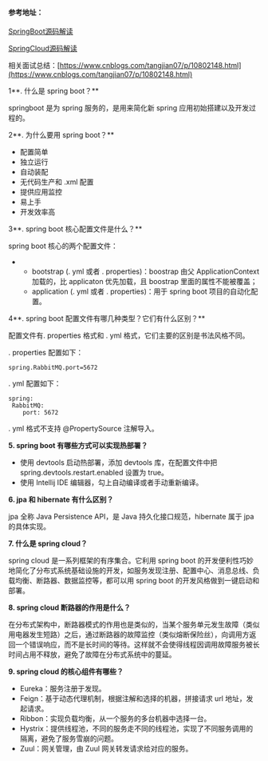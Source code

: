 #### 参考地址：

[SpringBoot源码解读](https://tuonioooo.gitbooks.io/application-framework/content/springbootpian.html)

[SpringCloud源码解读](https://github.com/tuonioooo/micro-services-subject/blob/master/springcloudshi-zhan-pian.md)

相关面试总结：[https://www.cnblogs.com/tangjian07/p/10802148.html](https://www.cnblogs.com/tangjian07/p/10802148.html)

1**. 什么是 spring boot？**

springboot 是为 spring 服务的，是用来简化新 spring 应用初始搭建以及开发过程的。

2**. 为什么要用 spring boot？**

* 配置简单
* 独立运行
* 自动装配
* 无代码生产和 .xml 配置
* 提供应用监控
* 易上手
* 开发效率高

3**. spring boot 核心配置文件是什么？**

spring boot 核心的两个配置文件：

* * bootstrap \(. yml 或者 . properties\)：boostrap 由父 ApplicationContext 加载的，比 applicaton 优先加载，且 boostrap 里面的属性不能被覆盖；
  * application \(. yml 或者 . properties\)：用于 spring boot 项目的自动化配置。

4**. spring boot 配置文件有哪几种类型？它们有什么区别？**

配置文件有. properties 格式和 . yml 格式，它们主要的区别是书法风格不同。

. properties 配置如下：

```
spring.RabbitMQ.port=5672
```

. yml 配置如下：

```
spring:
 RabbitMQ:
    port: 5672
```

. yml 格式不支持 @PropertySource 注解导入。

**5. spring boot 有哪些方式可以实现热部署？**

* 使用 devtools  启动热部署，添加 devtools 库，在配置文件中把 spring.devtools.restart.enabled 设置为 true。
* 使用 Intellij IDE 编辑器，勾上自动编译或者手动重新编译。

**6. jpa 和 hibernate 有什么区别？**

jpa 全称 Java Persistence API，是 Java 持久化接口规范，hibernate 属于 jpa 的具体实现。

**7. 什么是 spring cloud？**

spring cloud 是一系列框架的有序集合。它利用 spring boot 的开发便利性巧妙地简化了分布式系统基础设施的开发，如服务发现注册、配置中心、消息总线、负载均衡、断路器、数据监控等，都可以用 spring boot 的开发风格做到一键启动和部署。

**8. spring cloud 断路器的作用是什么？**

在分布式架构中，断路器模式的作用也是类似的，当某个服务单元发生故障（类似用电器发生短路）之后，通过断路器的故障监控（类似熔断保险丝），向调用方返回一个错误响应，而不是长时间的等待。这样就不会使得线程因调用故障服务被长时间占用不释放，避免了故障在分布式系统中的蔓延。

**9. spring cloud 的核心组件有哪些？**

* Eureka：服务注册于发现。
* Feign：基于动态代理机制，根据注解和选择的机器，拼接请求 url 地址，发起请求。
* Ribbon：实现负载均衡，从一个服务的多台机器中选择一台。
* Hystrix：提供线程池，不同的服务走不同的线程池，实现了不同服务调用的隔离，避免了服务雪崩的问题。
* Zuul：网关管理，由 Zuul 网关转发请求给对应的服务。



